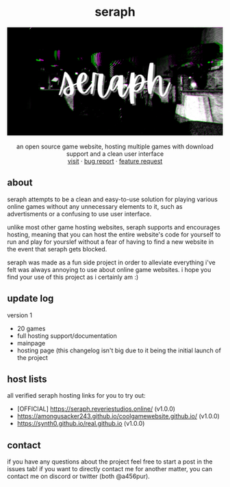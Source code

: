 <h1 align="center">seraph</h1>
<img src="seraph (1).png">

  <p align="center">
    an open source game website, hosting multiple games with download support and a clean user interface
    <br/>
    <a href="https://seraph.reveriestudios.online/">visit</a>
    ·
    <a href="https://github.com/a456pur/projectseraph/issues">bug report</a>
    ·
    <a href="https://github.com/a456pur/projectseraph/issues">feature request</a>
  </p>

## about
seraph attempts to be a clean and easy-to-use solution for playing various online games without any unnecessary elements to it, such as advertisments or a confusing to use user interface. 

unlike most other game hosting websites, seraph supports and encourages hosting, meaning that you can host the entire website's code for yourself to run and play for yourslef without a fear of having to find a new website in the event that seraph gets blocked.

seraph was made as a fun side project in order to alleviate everything i've felt was always annoying to use about online game websites. i hope you find your use of this project as i certainly am :)

## update log
version 1
- 20 games
- full hosting support/documentation
- mainpage
- hosting page
(this changelog isn't big due to it being the initial launch of the project

## host lists
all verified seraph hosting links for you to try out:
- [OFFICIAL] https://seraph.reveriestudios.online/ (v1.0.0)
- https://amongusacker243.github.io/coolgamewebsite.github.io/ (v1.0.0)
- https://synth0.github.io/real.github.io (v1.0.0)

## contact
if you have any questions about the project feel free to start a post in the issues tab!
if you want to directly contact me for another matter, you can contact me on discord or twitter (both @a456pur).

